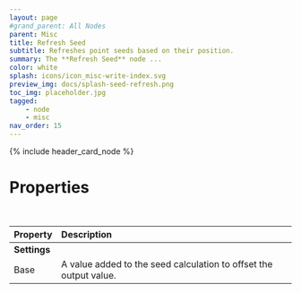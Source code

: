```yaml
---
layout: page
#grand_parent: All Nodes
parent: Misc
title: Refresh Seed
subtitle: Refreshes point seeds based on their position.
summary: The **Refresh Seed** node ...
color: white
splash: icons/icon_misc-write-index.svg
preview_img: docs/splash-seed-refresh.png
toc_img: placeholder.jpg
tagged: 
    - node
    - misc
nav_order: 15
---
```


{% include header_card_node %}

# Properties
<br>

| Property       | Description          |
|:-------------|:------------------|
|**Settings**||
| Base           | A value added to the seed calculation to offset the output value.  |